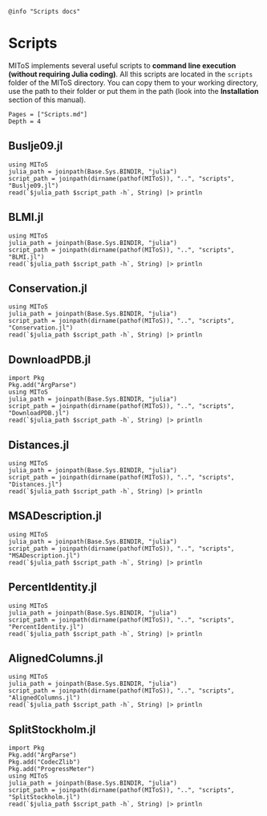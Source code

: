 ```@setup log
@info "Scripts docs"
```

# Scripts

MIToS implements several useful scripts to **command line execution
(without requiring Julia coding)**. All this scripts are located in the `scripts` folder
of the MIToS directory. You can copy them to your working directory, use the path to
their folder or put them in the path
(look into the **Installation** section of this manual).  

```@contents
Pages = ["Scripts.md"]
Depth = 4
```  

## Buslje09.jl

```@repl
using MIToS
julia_path = joinpath(Base.Sys.BINDIR, "julia")
script_path = joinpath(dirname(pathof(MIToS)), "..", "scripts", "Buslje09.jl")
read(`$julia_path $script_path -h`, String) |> println
```  

## BLMI.jl

```@repl
using MIToS
julia_path = joinpath(Base.Sys.BINDIR, "julia")
script_path = joinpath(dirname(pathof(MIToS)), "..", "scripts", "BLMI.jl")
read(`$julia_path $script_path -h`, String) |> println
```  

## Conservation.jl

```@repl
using MIToS
julia_path = joinpath(Base.Sys.BINDIR, "julia")
script_path = joinpath(dirname(pathof(MIToS)), "..", "scripts", "Conservation.jl")
read(`$julia_path $script_path -h`, String) |> println
```  

## DownloadPDB.jl

```@repl
import Pkg
Pkg.add("ArgParse")
using MIToS
julia_path = joinpath(Base.Sys.BINDIR, "julia")
script_path = joinpath(dirname(pathof(MIToS)), "..", "scripts", "DownloadPDB.jl")
read(`$julia_path $script_path -h`, String) |> println
```  

## Distances.jl

```@repl
using MIToS
julia_path = joinpath(Base.Sys.BINDIR, "julia")
script_path = joinpath(dirname(pathof(MIToS)), "..", "scripts", "Distances.jl")
read(`$julia_path $script_path -h`, String) |> println
```  

## MSADescription.jl

```@repl
using MIToS
julia_path = joinpath(Base.Sys.BINDIR, "julia")
script_path = joinpath(dirname(pathof(MIToS)), "..", "scripts", "MSADescription.jl")
read(`$julia_path $script_path -h`, String) |> println
```  

## PercentIdentity.jl

```@repl
using MIToS
julia_path = joinpath(Base.Sys.BINDIR, "julia")
script_path = joinpath(dirname(pathof(MIToS)), "..", "scripts", "PercentIdentity.jl")
read(`$julia_path $script_path -h`, String) |> println
```  

## AlignedColumns.jl

```@repl
using MIToS
julia_path = joinpath(Base.Sys.BINDIR, "julia")
script_path = joinpath(dirname(pathof(MIToS)), "..", "scripts", "AlignedColumns.jl")
read(`$julia_path $script_path -h`, String) |> println
```  

## SplitStockholm.jl

```@repl
import Pkg
Pkg.add("ArgParse")
Pkg.add("CodecZlib")
Pkg.add("ProgressMeter")
using MIToS
julia_path = joinpath(Base.Sys.BINDIR, "julia")
script_path = joinpath(dirname(pathof(MIToS)), "..", "scripts", "SplitStockholm.jl")
read(`$julia_path $script_path -h`, String) |> println
```

